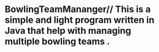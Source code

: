 # BowlingTeamMananger// This is a simple and light program written in Java that help with managing multiple bowling teams .
